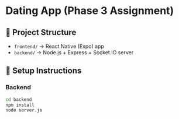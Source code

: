 # Dating App (Phase 3 Assignment)

## 📌 Project Structure
- `frontend/` → React Native (Expo) app
- `backend/` → Node.js + Express + Socket.IO server

## 🚀 Setup Instructions

### Backend
```bash
cd backend
npm install
node server.js
